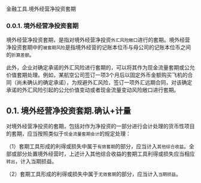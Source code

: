 金融工具.境外经营净投资套期

### 0.0.1. 境外经营净投资套期

境外经营净投资套期，是指对境外经营净投资`外汇风险敞口`进行的套期。境外经营净投资套期中的`被套期风险`是指境外经营的记账本位币与母公司的记账本位币之间的`折算差额`。

此外，企业对确定承诺的外汇风险进行套期的，可以将其作为现金流量套期或公允价值套期处理。例如，某航空公司签订一项3个月后以固定外币金额购买飞机的合同（尚未确认的确定承诺），为规避外汇风险，签订一项外汇远期合同，对该确定承诺的外汇风险引起的公允价值变动或者现金流量变动风险敞口进行套期。

## 0.1. 境外经营净投资套期.确认+计量

对境外经营净投资的套期，包括对作为净投资的一部分进行会计处理的货币性项目的套期，应当按照类似于`现金流量套期会计`的规定处理：

（1）套期工具形成的利得或损失中属于`有效套期`的部分，应当计入`其他综合收益`。全部或部分处置境外经营时，上述计入其他综合收益的套期工具利得或损失应当相应`转出`，计入当期损益。

（2）套期工具形成的利得或损失中属于`无效套期`的部分，应当计入`当期损益`。
